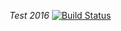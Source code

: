_Test 2016_ [![Build Status](https://travis-ci.org/netgrid/test-2016.svg?branch=master)](https://travis-ci.org/netgrid/test-2016)
